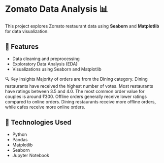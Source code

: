 # Zomato Data Analysis 📊

This project explores Zomato restaurant data using **Seaborn** and **Matplotlib** for data visualization.

## 📌 Features
- Data cleaning and preprocessing
- Exploratory Data Analysis (EDA)
- Visualizations using Seaborn and Matplotlib

🔍 Key Insights
Majority of orders are from the Dining category.
Dining restaurants have received the highest number of votes.
Most restaurants have ratings between 3.5 and 4.0.
The most common order value for couples is around ₹300.
Offline orders generally receive lower ratings compared to online orders.
Dining restaurants receive more offline orders, while cafes receive more online orders.

## 🔧 Technologies Used
- Python
- Pandas
- Matplotlib
- Seaborn
- Jupyter Notebook


